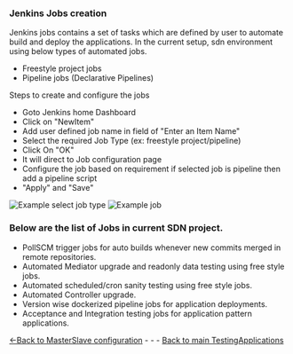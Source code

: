 ### Jenkins Jobs  creation
Jenkins jobs contains a set of tasks which are defined by user to automate build and deploy the applications. In the current setup, sdn environment using below types of automated jobs.
* Freestyle project jobs
* Pipeline jobs (Declarative Pipelines)

Steps to create and configure the jobs
*   Goto Jenkins home Dashboard
   *   Click on "NewItem"
   *   Add user defined job name in field of "Enter an Item Name"
   *   Select the required Job Type (ex: freestyle project/pipeline)
   *   Click On "OK"
   *   It will direct to Job configuration page
   *   Configure the job based on requirement if selected job is pipeline then add a pipeline script
   *  "Apply" and "Save"

![Example select job type](./Images/SelectJobType.PNG)
![Example job](./Images/Configurefreestylejob.PNG)

### Below are the list of Jobs in current SDN project.

- PollSCM trigger jobs for auto builds whenever new commits merged in remote repositories.
- Automated Mediator upgrade and readonly data testing using free style jobs.
- Automated scheduled/cron sanity testing using free style jobs.
- Automated Controller upgrade.
- Version wise dockerized pipeline jobs for application deployments.
- Acceptance and Integration testing jobs for application pattern applications.

[<-Back to MasterSlave configuration](./MasterSlaveConfiguration.md) - - - [Back to main TestingApplications](../../../TestingApplications.md)
